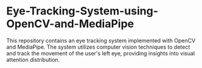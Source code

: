 # Eye-Tracking-System-using-OpenCV-and-MediaPipe
This repository contains an eye tracking system implemented with OpenCV and MediaPipe. The system utilizes computer vision techniques to detect and track the movement of the user's left eye, providing insights into visual attention distribution.
